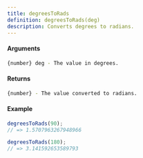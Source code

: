 ```yaml
---
title: degreesToRads
definition: degreesToRads(deg)
description: Converts degrees to radians.
---
```



#### Arguments


```bash
{number} deg - The value in degrees.
```


#### Returns


```bash
{number} - The value converted to radians.
```


#### Example


```ts
degreesToRads(90);
// => 1.5707963267948966

degreesToRads(180);
// => 3.141592653589793
```